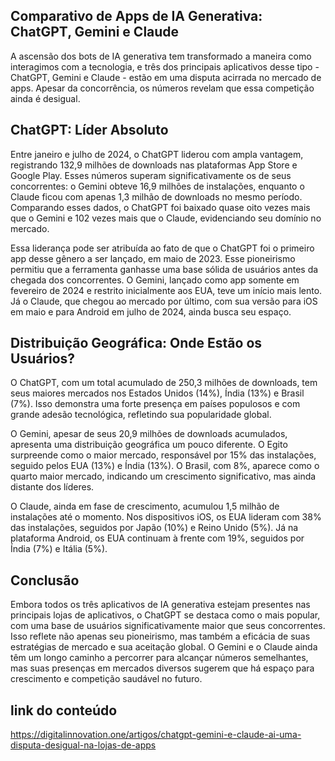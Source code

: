 ## Comparativo de Apps de IA Generativa: ChatGPT, Gemini e Claude


A ascensão dos bots de IA generativa tem transformado a maneira como interagimos com a tecnologia, e três dos principais aplicativos desse tipo - ChatGPT, Gemini e Claude - estão em uma disputa acirrada no mercado de apps. Apesar da concorrência, os números revelam que essa competição ainda é desigual.



## ChatGPT: Líder Absoluto


Entre janeiro e julho de 2024, o ChatGPT liderou com ampla vantagem, registrando 132,9 milhões de downloads nas plataformas App Store e Google Play. Esses números superam significativamente os de seus concorrentes: o Gemini obteve 16,9 milhões de instalações, enquanto o Claude ficou com apenas 1,3 milhão de downloads no mesmo período. Comparando esses dados, o ChatGPT foi baixado quase oito vezes mais que o Gemini e 102 vezes mais que o Claude, evidenciando seu domínio no mercado.



Essa liderança pode ser atribuída ao fato de que o ChatGPT foi o primeiro app desse gênero a ser lançado, em maio de 2023. Esse pioneirismo permitiu que a ferramenta ganhasse uma base sólida de usuários antes da chegada dos concorrentes. O Gemini, lançado como app somente em fevereiro de 2024 e restrito inicialmente aos EUA, teve um início mais lento. Já o Claude, que chegou ao mercado por último, com sua versão para iOS em maio e para Android em julho de 2024, ainda busca seu espaço.



## Distribuição Geográfica: Onde Estão os Usuários?


O ChatGPT, com um total acumulado de 250,3 milhões de downloads, tem seus maiores mercados nos Estados Unidos (14%), Índia (13%) e Brasil (7%). Isso demonstra uma forte presença em países populosos e com grande adesão tecnológica, refletindo sua popularidade global.



O Gemini, apesar de seus 20,9 milhões de downloads acumulados, apresenta uma distribuição geográfica um pouco diferente. O Egito surpreende como o maior mercado, responsável por 15% das instalações, seguido pelos EUA (13%) e Índia (13%). O Brasil, com 8%, aparece como o quarto maior mercado, indicando um crescimento significativo, mas ainda distante dos líderes.



O Claude, ainda em fase de crescimento, acumulou 1,5 milhão de instalações até o momento. Nos dispositivos iOS, os EUA lideram com 38% das instalações, seguidos por Japão (10%) e Reino Unido (5%). Já na plataforma Android, os EUA continuam à frente com 19%, seguidos por Índia (7%) e Itália (5%).



## Conclusão


Embora todos os três aplicativos de IA generativa estejam presentes nas principais lojas de aplicativos, o ChatGPT se destaca como o mais popular, com uma base de usuários significativamente maior que seus concorrentes. Isso reflete não apenas seu pioneirismo, mas também a eficácia de suas estratégias de mercado e sua aceitação global. O Gemini e o Claude ainda têm um longo caminho a percorrer para alcançar números semelhantes, mas suas presenças em mercados diversos sugerem que há espaço para crescimento e competição saudável no futuro.


 ## link do conteúdo 
 https://digitalinnovation.one/artigos/chatgpt-gemini-e-claude-ai-uma-disputa-desigual-na-lojas-de-apps
 
